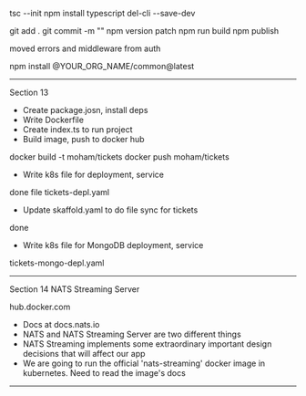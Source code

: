 tsc --init 
npm install typescript del-cli --save-dev

git add . 
git commit -m ""
npm version patch
npm run build
npm publish

moved errors and middleware from auth

npm install @YOUR_ORG_NAME/common@latest

------------------------------------------

Section 13 

- Create package.josn, install deps 
- Write Dockerfile 
- Create index.ts to run project 
- Build image, push to docker hub 

docker build -t moham/tickets
docker push moham/tickets


- Write k8s file for deployment, service

done file tickets-depl.yaml

- Update skaffold.yaml to do file sync for tickets

done

- Write k8s file for MongoDB deployment, service


tickets-mongo-depl.yaml


----------------------------

Section 14 NATS Streaming Server 

hub.docker.com

- Docs at docs.nats.io
- NATS and NATS Streaming Server are two different things
- NATS Streaming implements some extraordinary important design decisions that will affect our app
- We are going to run the official 'nats-streaming' docker image in kubernetes. Need to read the image's docs


-----------------------------------


